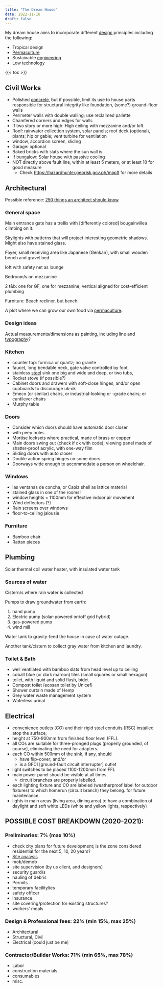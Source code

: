 ```yaml
---
title: "The Dream House"
date: 2022-11-10
draft: false
---
```


My dream house aims to incorporate different [design](/design)
principles including the following:

- Tropical design
- [Permaculture](/permaculture)
- Sustainable [engineering](/engineering)
- Low [technology](/technology)

{{< toc >}}

## Civil Works

- Polished [concrete](/concrete), but if possible, limit its use to
  house parts responsible for structural integrity like foundation,
  (some?) ground-floor walls
- Perimeter walls with double walling; use reclaimed pallette
- Chamfered corners and edges for walls
- If two story or more high: High ceiling with mezzanine and/or loft
- Roof: rainwater collection system, solar panels; roof deck (optional), plants;
  hip or gable; vent turbine for ventilation
- window, accordion screen, sliding
- Garage: optional
- Baked bricks with slats where the sun wall is
- If bungalow: [Solar house with passive cooling](https://www.builditsolar.com/Projects/Cooling/passive_cooling.htm)
- NOT directly above fault line, within at least 5 meters, or at least
  10 for good measure
    - Check https://hazardhunter.georisk.gov.ph/map# for more details

## Architectural

Possible reference:
[250 things an architect should know](https://www.readingdesign.org/250-things)

### General space

Main entrance gate has a trellis with [differently colored]
bougainvillea climbing on it.

Skylights with patterns that will project interesting geometric shadows.
Might also have stained glass.

Foyer, small receiving area like Japanese (Genkan),
with small wooden bench and gravel bed

loft with safety net as lounge

Bedroom/s on mezzanine

2 t&b: one for GF, one for mezzanine, vertical aligned for
cost-efficient plumbing

Furniture: Beach recliner, but bench

A plot where we can grow our own food via [permaculture](/permaculture).

### Design ideas

Actual measurements/dimensions as painting, including line and [typography](/typography)?

### Kitchen

- counter top: formica or quartz; no granite
- faucet, long bendable neck, gate valve controlled by foot
- stainless [steel](/steel) sink one big and wide and deep, or two tubs,
- Rocket stove (if possible?)
- Cabinet doors and drawers with soft-close hinges,
and/or open cupboards to discourage uk-ok
- Emeco (or similar) chairs, or industrial-looking or -grade chairs;
or cantilever chairs
- Murphy table

### Doors

- Consider which doors should have automatic door closer
- with peep holes
- Mortise locksets where practical, made of brass or copper
- Main doors swing out (check if ok with code); viewing panel made of shatter-proof acrylic, with one-way film
- Sliding doors with auto closer
- Double action spring hinges on some doors
- Doorways wide enough to accommodate a person on wheelchair.

### Windows

- las ventanas de concha, or Capiz shell as lattice material
- stained glass in one of the rooms!
- window heights = 1100mm for effective indoor air movement
- Wind deflectors (?)
- Rain screens over windows
- floor-to-ceiling jalousie

### Furniture

- Bamboo chair
- Rattan pieces

## Plumbing

Solar thermal coil water heater, with insulated water tank

### Sources of water

Cistern/s where rain water is collected

Pumps to draw groundwater from earth:

1. hand pump
1. Electric pump (solar-powered on/off grid hybrid)
1. gas-powered pump
1. wind mill

Water tank to gravity-feed the house in case of water outage.

Another tank/cistern to collect gray water from kitchen and laundry.

### Toilet & Bath

- well ventilated with bamboo slats from head level up to ceiling
- cobalt blue (or dark maroon) tiles (small squares or small hexagon)
- toilet, with liquid and solid flush, bidet
- Compost toilet (ecosan toilet by Unicef)
- Shower curtain made of Hemp
- Grey water waste management system
- Waterless urinal

## Electrical

- convenience outlets (CO) and their rigid steel conduits (RSC) installed atop the surface;
- height at 750-900mm from finished floor level (FFL).
- all COs are suitable for three-pronged plugs (properly grounded, of
  course), eliminating the need for adapters.
- each CO within 500mm of the sink, if any, should
    - have flip-cover; and/or
    - is a GFCI [ground-fault circuit interrupter] outlet
- light switches to be placed 1100-1200mm from FFL
- main power panel should be visible at all times.
    - circuit branches are properly labelled.
- each lighting fixture and CO are labeled (weatherproof label for
  outdoor fixtures) to which homerun (circuit branch) they belong. for
  future maintenance.
- lights in main areas (living area, dining area) to have a combination
  of daylight and soft white LEDs (white and yellow lights, respectively)

## POSSIBLE COST BREAKDOWN (2020-2021):

### Preliminaries: 7% (max 10%)
- check city plans for future development; is the zone considered
  residential for the next 5, 10, 20 years?
- [Site analysis](https://en.wikipedia.org/wiki/Site_analysis)
- mob/demob
- site supervision (by us client, and designers)
- security guard/s
- hauling of debris
- Permits
- temporary facility/ies
- safety officer
- insurance
- site covering/protection for existing structures?
- workers' meals

### Design & Professional fees: 22% (min 15%, max 25%)
- Architectural
- Structural, Civil
- Electrical (could just be me)

### Contractor/Builder Works: 71% (min 65%, max 78%)
- Labor
- construction materials
- consumables
- misc.

